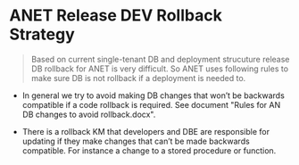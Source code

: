 # ANET Release DEV Rollback Strategy

> Based on current single-tenant DB and deployment strucuture release DB rollback for ANET is very difficult. So ANET uses following rules to make sure DB is not rollback if a deployment is needed to.  


+ In general we try to avoid making DB changes that won’t be backwards compatible if a code rollback is required. See document "Rules for AN DB changes to avoid rollback.docx".

+ There is a rollback KM that developers and DBE are responsible for updating if they make changes that can’t be made backwards compatible. For instance a change to a stored procedure or function.
